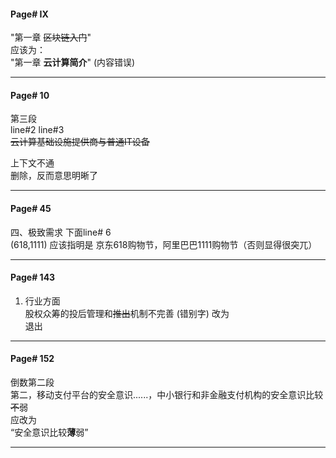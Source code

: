 #### Page# IX
 "第一章 ~~区块链入门~~"  
应该为：  
"第一章 **云计算简介**"  (内容错误)  
___  

#### Page# 10
第三段   
line#2 line#3    
~~云计算基础设施提供商与普通IT设备~~    

上下文不通   
删除，反而意思明晰了   
___
#### Page# 45
四、极致需求 下面line# 6   
(618,1111)  应该指明是 京东618购物节，阿里巴巴1111购物节（否则显得很突兀）
   
___

#### Page# 143
1. 行业方面  
股权众筹的投后管理和~~推出~~机制不完善 (错别字)
改为  
退出
___

#### Page# 152
倒数第二段  
第二，移动支付平台的安全意识......，中小银行和非金融支付机构的安全意识比较~~不~~弱  
应改为  
“安全意识比较**薄**弱”
___ 


